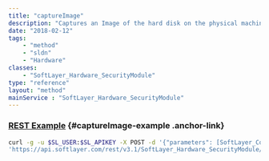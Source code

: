 ```yaml
---
title: "captureImage"
description: "Captures an Image of the hard disk on the physical machine, based on the capture template parameter. Returns the image template group containing the disk image. "
date: "2018-02-12"
tags:
    - "method"
    - "sldn"
    - "Hardware"
classes:
    - "SoftLayer_Hardware_SecurityModule"
type: "reference"
layout: "method"
mainService : "SoftLayer_Hardware_SecurityModule"
---
```


### [REST Example](#captureImage-example) <a href="/article/rest/"><i class="fas fa-question"></i></a> {#captureImage-example .anchor-link} 
```bash
curl -g -u $SL_USER:$SL_APIKEY -X POST -d '{"parameters": [SoftLayer_Container_Disk_Image_Capture_Template]}' \
'https://api.softlayer.com/rest/v3.1/SoftLayer_Hardware_SecurityModule/{SoftLayer_Hardware_SecurityModuleID}/captureImage'
```
